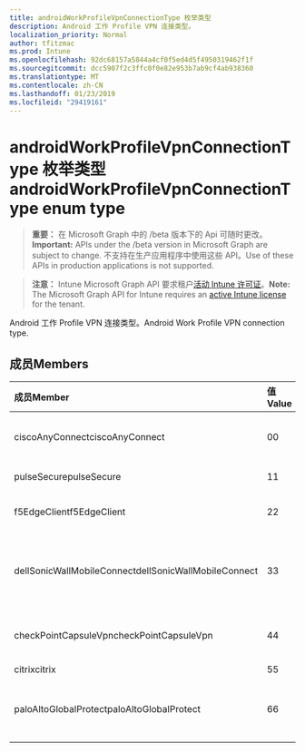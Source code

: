 ```yaml
---
title: androidWorkProfileVpnConnectionType 枚举类型
description: Android 工作 Profile VPN 连接类型。
localization_priority: Normal
author: tfitzmac
ms.prod: Intune
ms.openlocfilehash: 92dc68157a5844a4cf0f5ed4d5f4950319462f1f
ms.sourcegitcommit: dcc5907f2c3ffc0f0e82e953b7ab9cf4ab938360
ms.translationtype: MT
ms.contentlocale: zh-CN
ms.lasthandoff: 01/23/2019
ms.locfileid: "29419161"
---
```

# <a name="androidworkprofilevpnconnectiontype-enum-type"></a><span data-ttu-id="243b0-103">androidWorkProfileVpnConnectionType 枚举类型</span><span class="sxs-lookup"><span data-stu-id="243b0-103">androidWorkProfileVpnConnectionType enum type</span></span>

> <span data-ttu-id="243b0-104">**重要：** 在 Microsoft Graph 中的 /beta 版本下的 Api 可随时更改。</span><span class="sxs-lookup"><span data-stu-id="243b0-104">**Important:** APIs under the /beta version in Microsoft Graph are subject to change.</span></span> <span data-ttu-id="243b0-105">不支持在生产应用程序中使用这些 API。</span><span class="sxs-lookup"><span data-stu-id="243b0-105">Use of these APIs in production applications is not supported.</span></span>

> <span data-ttu-id="243b0-106">**注意：** Intune Microsoft Graph API 要求租户[活动 Intune 许可证](https://go.microsoft.com/fwlink/?linkid=839381)。</span><span class="sxs-lookup"><span data-stu-id="243b0-106">**Note:** The Microsoft Graph API for Intune requires an [active Intune license](https://go.microsoft.com/fwlink/?linkid=839381) for the tenant.</span></span>

<span data-ttu-id="243b0-107">Android 工作 Profile VPN 连接类型。</span><span class="sxs-lookup"><span data-stu-id="243b0-107">Android Work Profile VPN connection type.</span></span>

## <a name="members"></a><span data-ttu-id="243b0-108">成员</span><span class="sxs-lookup"><span data-stu-id="243b0-108">Members</span></span>
|<span data-ttu-id="243b0-109">成员</span><span class="sxs-lookup"><span data-stu-id="243b0-109">Member</span></span>|<span data-ttu-id="243b0-110">值</span><span class="sxs-lookup"><span data-stu-id="243b0-110">Value</span></span>|<span data-ttu-id="243b0-111">说明</span><span class="sxs-lookup"><span data-stu-id="243b0-111">Description</span></span>|
|:---|:---|:---|
|<span data-ttu-id="243b0-112">ciscoAnyConnect</span><span class="sxs-lookup"><span data-stu-id="243b0-112">ciscoAnyConnect</span></span>|<span data-ttu-id="243b0-113">0</span><span class="sxs-lookup"><span data-stu-id="243b0-113">0</span></span>|<span data-ttu-id="243b0-114">Cisco AnyConnect。</span><span class="sxs-lookup"><span data-stu-id="243b0-114">Cisco AnyConnect.</span></span>|
|<span data-ttu-id="243b0-115">pulseSecure</span><span class="sxs-lookup"><span data-stu-id="243b0-115">pulseSecure</span></span>|<span data-ttu-id="243b0-116">1</span><span class="sxs-lookup"><span data-stu-id="243b0-116">1</span></span>|<span data-ttu-id="243b0-117">脉冲安全。</span><span class="sxs-lookup"><span data-stu-id="243b0-117">Pulse Secure.</span></span>|
|<span data-ttu-id="243b0-118">f5EdgeClient</span><span class="sxs-lookup"><span data-stu-id="243b0-118">f5EdgeClient</span></span>|<span data-ttu-id="243b0-119">2</span><span class="sxs-lookup"><span data-stu-id="243b0-119">2</span></span>|<span data-ttu-id="243b0-120">F5 边缘客户端。</span><span class="sxs-lookup"><span data-stu-id="243b0-120">F5 Edge Client.</span></span>|
|<span data-ttu-id="243b0-121">dellSonicWallMobileConnect</span><span class="sxs-lookup"><span data-stu-id="243b0-121">dellSonicWallMobileConnect</span></span>|<span data-ttu-id="243b0-122">3</span><span class="sxs-lookup"><span data-stu-id="243b0-122">3</span></span>|<span data-ttu-id="243b0-123">Dell 使 SonicWALL Mobile 连接。</span><span class="sxs-lookup"><span data-stu-id="243b0-123">Dell SonicWALL Mobile Connection.</span></span>|
|<span data-ttu-id="243b0-124">checkPointCapsuleVpn</span><span class="sxs-lookup"><span data-stu-id="243b0-124">checkPointCapsuleVpn</span></span>|<span data-ttu-id="243b0-125">4</span><span class="sxs-lookup"><span data-stu-id="243b0-125">4</span></span>|<span data-ttu-id="243b0-126">检查点胶囊 VPN。</span><span class="sxs-lookup"><span data-stu-id="243b0-126">Check Point Capsule VPN.</span></span>|
|<span data-ttu-id="243b0-127">citrix</span><span class="sxs-lookup"><span data-stu-id="243b0-127">citrix</span></span>|<span data-ttu-id="243b0-128">5</span><span class="sxs-lookup"><span data-stu-id="243b0-128">5</span></span>|<span data-ttu-id="243b0-129">Citrix</span><span class="sxs-lookup"><span data-stu-id="243b0-129">Citrix</span></span>|
|<span data-ttu-id="243b0-130">paloAltoGlobalProtect</span><span class="sxs-lookup"><span data-stu-id="243b0-130">paloAltoGlobalProtect</span></span>|<span data-ttu-id="243b0-131">6</span><span class="sxs-lookup"><span data-stu-id="243b0-131">6</span></span>|<span data-ttu-id="243b0-132">帕罗奥市网络 GlobalProtect。</span><span class="sxs-lookup"><span data-stu-id="243b0-132">Palo Alto Networks GlobalProtect.</span></span>|




